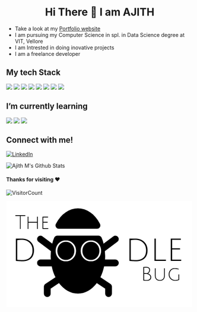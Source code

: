 <h1 align="center"> Hi There 👋 I am AJITH </h1>

* Take a look at my [Portfolio website](https://ajith-m.netlify.app/#/) 
* I am pursuing my Computer Science in spl. in Data Science degree at VIT, Vellore 
* I am Intrested in doing inovative projects
* I am a freelance developer

## My tech Stack
<img src="https://img.shields.io/badge/-Flutter-51BFF0?style=for-the-badge"> <img src="https://img.shields.io/badge/-Dart-015496?style=for-the-badge"> 
<img src="https://img.shields.io/badge/-Firebase-F7C62F?style=for-the-badge"> <img src="https://img.shields.io/badge/-Python-51BFF0?style=for-the-badge"> 
<img src="https://img.shields.io/badge/-TensorFlow-orange?style=for-the-badge"> <img src="https://img.shields.io/badge/-Flask-green?style=for-the-badge"> 
<img src="https://img.shields.io/badge/-Git-E84D31?style=for-the-badge"> <img src="https://img.shields.io/badge/-Adobe XD-F30F01?style=for-the-badge"> 

## I’m currently learning
<img src="https://img.shields.io/badge/-Machine learning-green?style=for-the-badge"> <img src="https://img.shields.io/badge/-Data Science-orange?style=for-the-badge"> <img src="https://img.shields.io/badge/-Python-purple?style=for-the-badge"> 

## Connect with me!
[![LinkedIn](https://img.shields.io/badge/LinkedIn-connect-blue.svg?logo=linkedin&logoColor=white)](https://www.linkedin.com/in/ajith-m-doodlebug)

![Ajith M's Github Stats](https://github-readme-stats.vercel.app/api?username=ajith-m-doodlebug&show_icons=true_color=fff&icon_color=33FFA8&text_color=9f9f9f&bg_color=23282E)

#### Thanks for visiting :heart: 
![VisitorCount](https://profile-counter.glitch.me/ajith-m-doodlebug/count.svg)

![](https://github.com/ajith-m-doodlebug/breaking_technology/blob/master/images/doodlebug.png)

